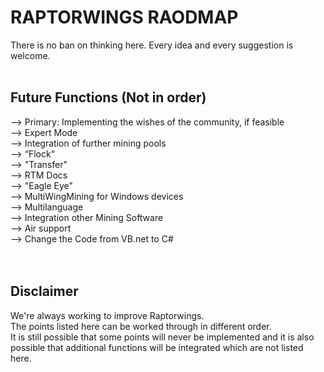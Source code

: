 RAPTORWINGS RAODMAP
==========================
There is no ban on thinking here. Every idea and every suggestion is welcome.<br />
<br />

Future Functions (Not in order)
-------------------------------

--> Primary: Implementing the wishes of the community, if feasible<br />
--> Expert Mode<br />
--> Integration of further mining pools<br />
--> “Flock“<br />
--> "Transfer"<br />
--> RTM Docs<br />
--> "Eagle Eye"<br />
--> MultiWingMining for Windows devices<br />
--> Multilanguage<br />
--> Integration other Mining Software<br />
--> Air support<br />
--> Change the Code from VB.net to C#<br />
<br />
<br />

Disclaimer
----------

We're always working to improve Raptorwings. <br />
The points listed here can be worked through in different order. <br />
It is still possible that some points will never be implemented and it is also possible that additional functions will be integrated which are not listed here.